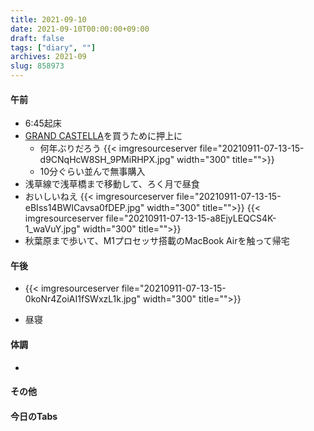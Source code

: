 ```yaml
---
title: 2021-09-10
date: 2021-09-10T00:00:00+09:00
draft: false
tags: ["diary", ""]
archives: 2021-09
slug: 858973
---
```

#### 午前
- 6:45起床
- [GRAND CASTELLA](https://grandcastella.jp/)を買うために押上に
  - 何年ぶりだろう
  {{< imgresourceserver file="20210911-07-13-15-d9CNqHcW8SH_9PMiRHPX.jpg" width="300" title="">}}
  - 10分ぐらい並んで無事購入
- 浅草線で浅草橋まで移動して、ろく月で昼食
- おいしいねえ
{{< imgresourceserver file="20210911-07-13-15-eBIss14BWICavsa0fDEP.jpg" width="300" title="">}}
{{< imgresourceserver file="20210911-07-13-15-a8EjyLEQCS4K-1_waVuY.jpg" width="300" title="">}}
- 秋葉原まで歩いて、M1プロセッサ搭載のMacBook Airを触って帰宅
#### 午後
- {{< imgresourceserver file="20210911-07-13-15-0koNr4ZoiAI1fSWxzL1k.jpg" width="300" title="">}}

- 昼寝
#### 体調
- 
#### その他
#### 今日のTabs